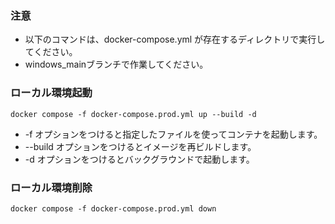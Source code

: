 ### 注意
- 以下のコマンドは、docker-compose.yml が存在するディレクトリで実行してください。
- windows_mainブランチで作業してください。

### ローカル環境起動
```
docker compose -f docker-compose.prod.yml up --build -d
```
- -f オプションをつけると指定したファイルを使ってコンテナを起動します。
- --build オプションをつけるとイメージを再ビルドします。
- -d オプションをつけるとバックグラウンドで起動します。

### ローカル環境削除
```
docker compose -f docker-compose.prod.yml down
```
